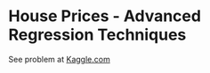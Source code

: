 # House Prices - Advanced Regression Techniques
See problem at [Kaggle.com](https://www.kaggle.com/c/house-prices-advanced-regression-techniques)